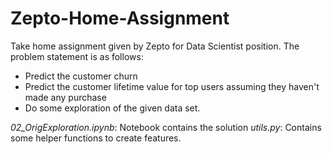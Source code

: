 # Zepto-Home-Assignment

Take home assignment given by Zepto for Data Scientist position. The problem statement is as follows:

* Predict the customer churn
* Predict the customer lifetime value for top users assuming they haven't made any purchase
* Do some exploration of the given data set.

*02_OrigExploration.ipynb*: Notebook contains the solution
*utils.py*: Contains some helper functions to create features.

